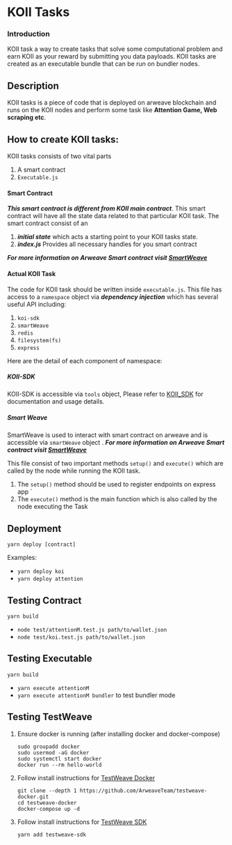 # KOII Tasks
 
### Introduction
KOII task a way to create tasks that solve some computational problem and earn KOII as your reward by submitting you data payloads. KOII tasks are created as an executable bundle that can be run on bundler nodes.

## Description
KOII tasks is a piece of code that is deployed on arweave blockchain and runs on the KOII nodes and perform some task like **Attention Game, Web scraping etc**. 
## How to create KOII tasks:
KOII tasks consists of two vital parts 
1. A smart contract
2. `Executable.js`



#### Smart Contract

***This smart contract is different from KOII  main contract***. This smart contract will have all the state data related to that particular KOII task. The smart contract consist of an
1. ***initial state*** which acts  a starting point to your KOII tasks state.
2. ***index.js*** Provides all necessary handles for you smart contract

***For more information on Arweave Smart contract visit [SmartWeave](https://github.com/ArweaveTeam/SmartWeave)***

#### Actual KOII Task

The code for KOII task should be written inside `executable.js`. 
This file has access to a `namespace` object via ***dependency injection*** which has several useful API including:

1. `koi-sdk`
2. `smartWeave`
3. `redis`
4. `filesystem(fs)`
5. `express`
   
Here are the detail of each component of namespace:

##### ***KOII-SDK***

KOII-SDK is accessible via `tools` object, Please refer to  [KOII_SDK](https://github.com/koii-network/tools) for  documentation and usage details.

##### ***Smart Weave***
SmartWeave is used to interact with smart contract on arweave and is accessible via `smartWeave` object .
***For more information on Arweave Smart contract visit [SmartWeave](https://github.com/ArweaveTeam/SmartWeave)***






This file consist of two important methods `setup()` and `execute()` which are called by the node while running the KOII task.

1. The `setup()` method should be used to register endpoints on express app `
2. The `execute()` method is the main function which is also called by the node executing the Task





## Deployment

`yarn deploy [contract]`

Examples:

- `yarn deploy koi`
- `yarn deploy attention`

## Testing Contract

`yarn build`

- `node test/attentionM.test.js path/to/wallet.json`
- `node test/koi.test.js path/to/wallet.json`

## Testing Executable

`yarn build`

- `yarn execute attentionM`
- `yarn execute attentionM bundler` to test bundler mode


## Testing TestWeave

1. Ensure docker is running (after installing docker and docker-compose)
    ```
    sudo groupadd docker
    sudo usermod -aG docker
    sudo systemctl start docker
    docker run --rm hello-world
    ```
2. Follow install instructions for [TestWeave Docker](https://github.com/ArweaveTeam/testweave-docker)
    ```
    git clone --depth 1 https://github.com/ArweaveTeam/testweave-docker.git
    cd testweave-docker
    docker-compose up -d
    ```
3. Follow install instructions for [TestWeave SDK](https://github.com/ArweaveTeam/testweave-sdk)
    ```
    yarn add testweave-sdk
    ```

 

 

